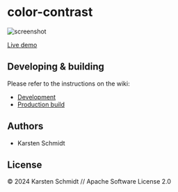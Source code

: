 # color-contrast

![screenshot](https://raw.githubusercontent.com/thi-ng/umbrella/develop/assets/examples/color-contrast.avif)

[Live demo](http://demo.thi.ng/umbrella/color-contrast/)

## Developing & building

Please refer to the instructions on the wiki:

- [Development](https://github.com/thi-ng/umbrella/wiki/Development-mode-for-examples-using-thi.ng-meta%E2%80%90css)
- [Production build](https://github.com/thi-ng/umbrella/wiki/Example-build-instructions)

## Authors

- Karsten Schmidt

## License

&copy; 2024 Karsten Schmidt // Apache Software License 2.0
